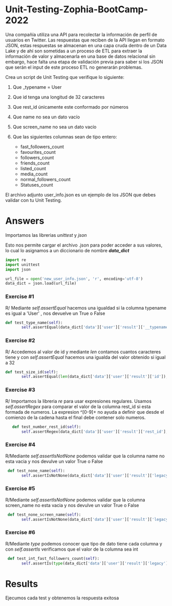 # Unit-Testing-Zophia-BootCamp-2022

Una compañía utiliza una API para recolectar la información de perfil de usuarios en Twitter. Las respuestas que reciben de la API llegan en formato JSON, estas respuestas se almacenan en una capa cruda dentro de un Data Lake y de ahí son sometidas a un proceso de ETL para extraer la información de valor y almacenarla en una base de datos relacional sin embargo, hace falta una etapa de validación previa para saber si los JSON que serán el input de este proceso ETL no generarán problemas.

Crea un script de Unit Testing que verifique lo siguiente:
1. Que _typename = User

2. Que id tenga una longitud de 32 caracteres

3. Que rest_id únicamente este conformado por números

4. Que name no sea un dato vacío

5. Que screen_name no sea un dato vacío

6. Que las siguientes columnas sean de tipo entero:
   - fast_followers_count
   - favourites_count
   - followers_count
   - friends_count
   - listed_count
   - media_count
   - normal_followers_count
   - Statuses_count

El archivo adjunto user_info.json es un ejemplo de los JSON que debes validar con tu Unit Testing.

# Answers

Importamos las librerias *unittest* y *json*

Esto nos permite cargar el archivo .json para poder acceder a sus valores, lo cual lo asignamos a un diccionario de nombre _**data_dict**_

 ```Python
import re
import unittest
import json

url_file = open('new_user_info.json', 'r', encoding='utf-8')
data_dict = json.load(url_file)

 ```
 

### Exercise #1 
R/ Mediante  *self.assertEqual* hacemos una igualdad si la columna typename  es igual a 'User' , nos devuelve un True o False


 ```Python
def test_type_name(self):
        self.assertEqual(data_dict['data']['user']['result']['__typename'], 'User')
 ```

### Exercise #2
R/ Accedemos al valor de id y mediante *len* contamos cuantos caracteres tiene y con  *self.assertEqual* hacemos una igualda del valor obtenido si igual a 32 


 ```Python
 def test_size_id(self):
        self.assertEqual(len(data_dict['data']['user']['result']['id']), 32)
 ```


### Exercise #3
R/ Importamos la libreria *re* para usar expresiones regulares. Usamos *self.assertRegex* para comparar el valor de la columna rest_id si esta formada de numeros. La expresion ^[0-9]+ no ayuda a definir que desde el comienzo de la cadena hasta el final debe contener solo numeros. 

 ```Python
    def test_number_rest_id(self):
        self.assertRegex(data_dict['data']['user']['result']['rest_id'], r'^[0-9]+')
 ```

### Exercise #4
R/Mediante *self.assertIsNotNone* podemos validar que la columna name no esta vacia y nos devulve un valor True o False

 ```Python
  def test_none_name(self):
        self.assertIsNotNone(data_dict['data']['user']['result']['legacy']['name'])
 ```

### Exercise #5
R/Mediante *self.assertIsNotNone* podemos validar que la columna screen_name no esta vacia y nos devulve un valor True o False

 ```Python
  def test_none_screen_name(self):
        self.assertIsNotNone(data_dict['data']['user']['result']['legacy']['screen_name'])
 ```

### Exercise #6
R/Mediante *type* podemos conocer que tipo de dato tiene cada columna y con *self.assertIs* verificamos que el valor de la columna sea int

 ```Python
  def test_int_fast_followers_count(self):
        self.assertIs(type(data_dict['data']['user']['result']['legacy']['fast_followers_count']), int)
 ```

# Results

Ejecumos cada test y obtenemos la respuesta exitosa


